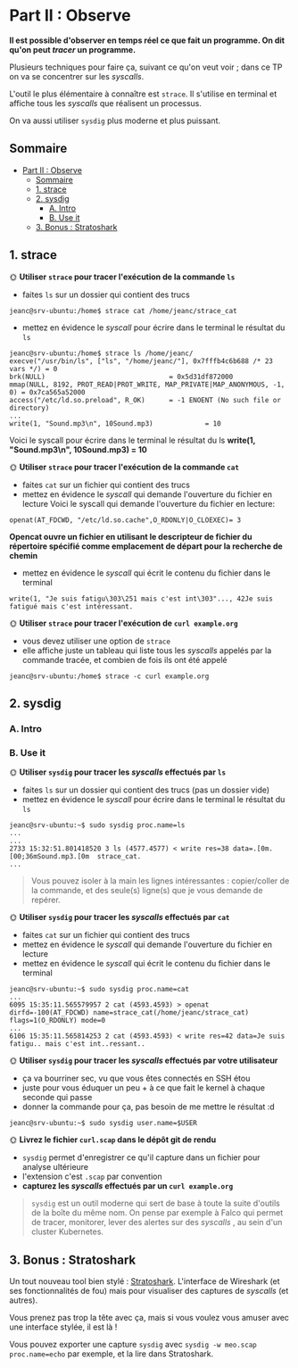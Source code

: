 
  
# Part II : Observe

**Il est possible d'observer en temps réel ce que fait un programme. On dit qu'on peut *tracer* un programme.**

Plusieurs techniques pour faire ça, suivant ce qu'on veut voir ; dans ce TP on va se concentrer sur les *syscalls*.

L'outil le plus élémentaire à connaître est `strace`. Il s'utilise en terminal et affiche tous les *syscalls*  que réalisent un processus.

On va aussi utiliser `sysdig` plus moderne et plus puissant.

## Sommaire

- [Part II : Observe](#part-ii--observe)
  - [Sommaire](#sommaire)
  - [1. strace](#1-strace)
  - [2. sysdig](#2-sysdig)
    - [A. Intro](#a-intro)
    - [B. Use it](#b-use-it)
  - [3. Bonus : Stratoshark](#3-bonus--stratoshark)

## 1. strace
🌞 **Utiliser `strace` pour tracer l'exécution de la commande `ls`**

- faites `ls` sur un dossier qui contient des trucs
```console
jeanc@srv-ubuntu:/home$ strace cat /home/jeanc/strace_cat
```
- mettez en évidence le *syscall* pour écrire dans le terminal le résultat du `ls`
```console
jeanc@srv-ubuntu:/home$ strace ls /home/jeanc/
execve("/usr/bin/ls", ["ls", "/home/jeanc/"], 0x7fffb4c6b688 /* 23 vars */) = 0
brk(NULL)                               = 0x5d31df872000
mmap(NULL, 8192, PROT_READ|PROT_WRITE, MAP_PRIVATE|MAP_ANONYMOUS, -1, 0) = 0x7ca565a52000
access("/etc/ld.so.preload", R_OK)      = -1 ENOENT (No such file or directory)
...
write(1, "Sound.mp3\n", 10Sound.mp3)             = 10
```
Voici le syscall pour écrire dans le terminal le résultat du ls **write(1, "Sound.mp3\n", 10Sound.mp3)             = 10**

🌞 **Utiliser `strace` pour tracer l'exécution de la commande `cat`**

- faites `cat` sur un fichier qui contient des trucs
- mettez en évidence le *syscall* qui demande l'ouverture du fichier en lecture
Voici le syscall qui demande l'ouverture du fichier en lecture:
```console
openat(AT_FDCWD, "/etc/ld.so.cache",O_RDONLY|O_CLOEXEC)= 3
```
**Opencat ouvre un fichier en utilisant le descripteur de fichier du répertoire spécifié comme emplacement de départ pour la recherche de chemin**
- mettez en évidence le *syscall* qui écrit le contenu du fichier dans le terminal
```console
write(1, "Je suis fatigu\303\251 mais c'est int\303"..., 42Je suis fatigué mais c'est intéressant.
```
🌞 **Utiliser `strace` pour tracer l'exécution de `curl example.org`**

- vous devez utiliser une option de `strace`
- elle affiche juste un tableau qui liste tous les *syscalls*  appelés par la commande tracée, et combien de fois ils ont été appelé
```console
jeanc@srv-ubuntu:/home$ strace -c curl example.org
```

## 2. sysdig

### A. Intro


### B. Use it

🌞 **Utiliser `sysdig` pour tracer les *syscalls*  effectués par `ls`**

- faites `ls` sur un dossier qui contient des trucs (pas un dossier vide)
- mettez en évidence le *syscall* pour écrire dans le terminal le résultat du `ls`
```console
jeanc@srv-ubuntu:~$ sudo sysdig proc.name=ls
...
...
2733 15:32:51.801418520 3 ls (4577.4577) < write res=38 data=.[0m.[00;36mSound.mp3.[0m  strace_cat.
...
```
> Vous pouvez isoler à la main les lignes intéressantes : copier/coller de la commande, et des seule(s) ligne(s) que je vous demande de repérer.

🌞 **Utiliser `sysdig` pour tracer les *syscalls*  effectués par `cat`**

- faites `cat` sur un fichier qui contient des trucs
- mettez en évidence le *syscall* qui demande l'ouverture du fichier en lecture
- mettez en évidence le *syscall* qui écrit le contenu du fichier dans le terminal
```console
jeanc@srv-ubuntu:~$ sudo sysdig proc.name=cat
...
6095 15:35:11.565579957 2 cat (4593.4593) > openat dirfd=-100(AT_FDCWD) name=strace_cat(/home/jeanc/strace_cat) flags=1(O_RDONLY) mode=0
...
6106 15:35:11.565814253 2 cat (4593.4593) < write res=42 data=Je suis fatigu.. mais c'est int..ressant..
```
🌞 **Utiliser `sysdig` pour tracer les *syscalls*  effectués par votre utilisateur**

- ça va bourriner sec, vu que vous êtes connectés en SSH étou
- juste pour vous éduquer un peu + à ce que fait le kernel à chaque seconde qui passe
- donner la commande pour ça, pas besoin de me mettre le résultat :d
```console
jeanc@srv-ubuntu:~$ sudo sysdig user.name=$USER
```
🌞 **Livrez le fichier `curl.scap` dans le dépôt git de rendu**

- `sysdig` permet d'enregistrer ce qu'il capture dans un fichier pour analyse ultérieure
- l'extension c'est `.scap` par convention
- **capturez les *syscalls*  effectués par un `curl example.org`**

> `sysdig` est un outil moderne qui sert de base à toute la suite d'outils de la boîte du même nom. On pense par exemple à Falco qui permet de tracer, monitorer, lever des alertes sur des *syscalls* , au sein d'un cluster Kubernetes.

## 3. Bonus : Stratoshark

Un tout nouveau tool bien stylé : [Stratoshark](https://wiki.wireshark.org/Stratoshark). L'interface de Wireshark (et ses fonctionnalités de fou) mais pour visualiser des captures de *syscalls*  (et autres).

Vous prenez pas trop la tête avec ça, mais si vous voulez vous amuser avec une interface stylée, il est là !

Vous pouvez exporter une capture `sysdig` avec `sysdig -w meo.scap proc.name=echo` par exemple, et la lire dans Stratoshark.
